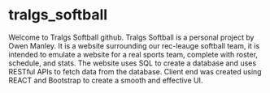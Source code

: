 # tralgs_softball

Welcome to Tralgs Softball github. Tralgs Softball is a personal project by Owen Manley. It is a website surrounding our rec-leauge softball team, it is intended to emulate a website for a real sports team, complete with roster, schedule, and stats. The website uses SQL to create a database and uses RESTful APIs to fetch data from the database. Client end was created using REACT and Bootstrap to create a smooth and effective UI.
